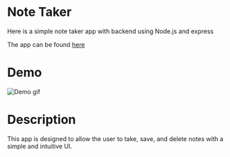 # Note Taker

Here is a simple note taker app with backend using Node.js and express

The app can be found [here](https://polar-badlands-27067.herokuapp.com/)

# Demo

![Demo gif](https://i.imgur.com/sthkcfh.gif)

# Description

This app is designed to allow the user to take, save, and delete notes with a simple and intuitive UI.
